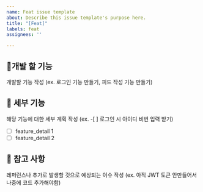 ```yaml
---
name: Feat issue template
about: Describe this issue template's purpose here.
title: "[Feat]"
labels: feat
assignees: ''

---
```


## 🔨개발 할 기능
개발할 기능 작성 (ex. 로그인 기능 만들기, 피드 작성 기능 만들기)

## 🧩 세부 기능
해당 기능에 대한 세부 계획 작성 (ex. -[ ] 로그인 시 아이디 비번 입력 받기)
- [ ] feature_detail 1
- [ ] feature_detail 2

## 📖 참고 사항
레퍼런스나 추가로 발생할 것으로 예상되는 이슈 작성 (ex. 아직 JWT 토큰 안만들어서 나중에 코드 추가해야함)